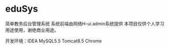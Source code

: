# eduSys
简单教务后台管理系统
系统前端由网络H-ui.admin系统提供
本项目仅供个人学习用途使用，谢绝商业用途。

开发环境：IDEA MySQL5.5 Tomcat8.5 Chrome
